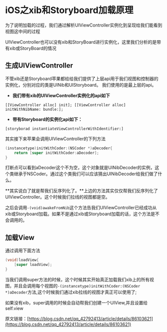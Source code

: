 # iOS之xib和Storyboard加载原理

为了说明加载的过程，我们通过解析UIViewController实例化到呈现给我们能看到视图这中间的过程

UIViewController也可以没有xib和StoryBoard进行实例化，这里我们分析的是带有xib或StoryBoard的情况

## 生成UIViewController

不管xib还是Storyboard苹果都给给我们提供了上层api用于我们视图和控制器的实例化，分别对应的类是UINib和UIStoryboard。
我们使用的是最上层的api。

- **我们带有xib的UIViewController实例化的api如下**

`[[ViewController alloc] init];
[[ViewController alloc] initWithNibName: bundle:];`

- **带有Storyboard的实例化api如下：**

`[storyborad instantiateViewControllerWithIdentifier:]`

其实接下来苹果会调用UIViewController的下列方法

```objectivec
(instancetype)initWithCoder:(NSCoder *)aDecoder{
	return [super initWithCoder:aDecoder];
}
```

打断点可以看到aDecoder这个不为空，这个对象就是UINibDecoder的实例，这个类继承于NSCoder。通过这个类我们可以应该猜出UINibDecoder给我们做了什么。

**其实说白了就是帮我们反序列化了。**上边的方法其实仅仅帮我们反序列化了UIViewController。这个时候我们拉线的视图都是空。

之后会调用`-(void)awakeFromNib`这个方法告我们UIViewController已经成功从xib或Storyboard加载。如果不是通过xib或Storyboard加载的话，这个方法是不会调用的。

## 加载View

通过调用下面方法

```objectivec
(void)loadView{
	[super loadView];
}
```

当我们调用super方法的时候，这个时候其实开始真正加载我们xib上的所有视图，并且会调用每个视图的`-(instancetype)initWithCoder:(NSCoder *)aDecoder`方法,这个时候我们通过xib拉线的视图才真正可以使用了;

如果没有xib，super调用的时候会自动帮我们创建一个UIView,并且设置给self.view

原文链接：[https://blog.csdn.net/qq_42792413/article/details/86103621](https://blog.csdn.net/qq_42792413/article/details/86103621)